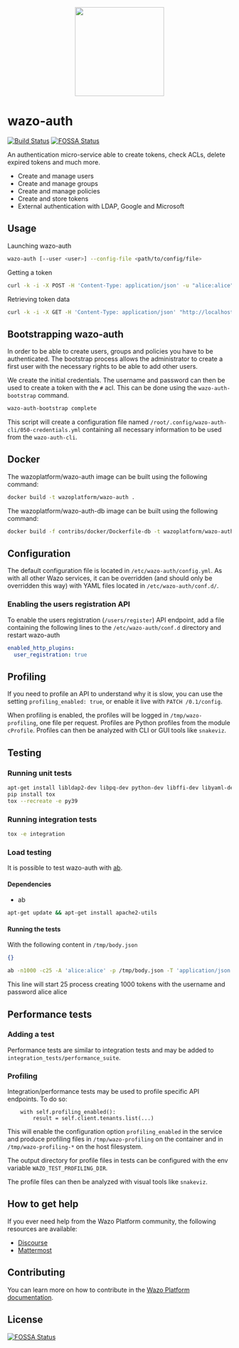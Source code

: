 <p align="center"><img src="https://github.com/wazo-platform/wazo-platform.org/raw/master/static/images/logo.png" height="200"></p>

# wazo-auth

[![Build Status](https://jenkins.wazo.community/buildStatus/icon?job=wazo-auth)](https://jenkins.wazo.community/job/wazo-auth)
[![FOSSA Status](https://app.fossa.io/api/projects/git%2Bgithub.com%2Fwazo-platform%2Fwazo-auth.svg?type=shield)](https://app.fossa.io/projects/git%2Bgithub.com%2Fwazo-platform%2Fwazo-auth?ref=badge_shield)

An authentication micro-service able to create tokens, check ACLs, delete expired tokens and much more.

* Create and manage users
* Create and manage groups
* Create and manage policies
* Create and store tokens
* External authentication with LDAP, Google and Microsoft

## Usage

Launching wazo-auth

```sh
wazo-auth [--user <user>] --config-file <path/to/config/file>
```

Getting a token

```sh
curl -k -i -X POST -H 'Content-Type: application/json' -u "alice:alice" "http://localhost:9497/0.1/token" -d '{}'
```

Retrieving token data

```sh
curl -k -i -X GET -H 'Content-Type: application/json' "http://localhost:9497/0.1/token/${TOKEN}"
```

## Bootstrapping wazo-auth

In order to be able to create users, groups and policies you have to be authenticated. The bootstrap
process allows the administrator to create a first user with the necessary rights to be able to add
other users.

We create the initial credentials. The username and password can then be used
to create a token with the `#` acl. This can be done using the
`wazo-auth-bootstrap` command.

```sh
wazo-auth-bootstrap complete
```

This script will create a configuration file named `/root/.config/wazo-auth-cli/050-credentials.yml`
containing all necessary information to be used from the `wazo-auth-cli`.

## Docker

The wazoplatform/wazo-auth image can be built using the following command:

```sh
docker build -t wazoplatform/wazo-auth .
```

The wazoplatform/wazo-auth-db image can be built using the following command:

```sh
docker build -f contribs/docker/Dockerfile-db -t wazoplatform/wazo-auth-db .
```

## Configuration

The default configuration file is located in `/etc/wazo-auth/config.yml`. As with all other Wazo
services, it can be overridden (and should only be overridden this way) with YAML files located in
`/etc/wazo-auth/conf.d/`.

### Enabling the users registration API

To enable the users registration (`/users/register`) API endpoint, add a file containing the following
lines to the `/etc/wazo-auth/conf.d` directory and restart wazo-auth

```yaml
enabled_http_plugins:
  user_registration: true
```

## Profiling

If you need to profile an API to understand why it is slow, you can use the
setting `profiling_enabled: true`, or enable it live with `PATCH /0.1/config`.

When profiling is enabled, the profiles will be logged in `/tmp/wazo-profiling`,
one file per request. Profiles are Python profiles from the module `cProfile`.
Profiles can then be analyzed with CLI or GUI tools like `snakeviz`.

## Testing

### Running unit tests

```sh
apt-get install libldap2-dev libpq-dev python-dev libffi-dev libyaml-dev libsasl2-dev
pip install tox
tox --recreate -e py39
```

### Running integration tests

```sh
tox -e integration
```

### Load testing

It is possible to test wazo-auth with [ab](https://httpd.apache.org/docs/2.4/programs/ab.html).

#### Dependencies

* ab

```sh
apt-get update && apt-get install apache2-utils
```

#### Running the tests

With the following content in `/tmp/body.json`

```json
{}
```

```sh
ab -n1000 -c25 -A 'alice:alice' -p /tmp/body.json -T 'application/json' "http://localhost:9497/0.1/token"
```

This line will start 25 process creating 1000 tokens with the username and password alice alice

## Performance tests

### Adding a test

Performance tests are similar to integration tests and may be added to `integration_tests/performance_suite`.

### Profiling

Integration/performance tests may be used to profile specific API endpoints. To do so:

```
    with self.profiling_enabled():
        result = self.client.tenants.list(...)
```

This will enable the configuration option `profiling_enabled` in the service
and produce profiling files in `/tmp/wazo-profiling` on the container and in
`/tmp/wazo-profiling-*` on the host filesystem.

The output directory for profile files in tests can be configured with the
env variable `WAZO_TEST_PROFILING_DIR`.

The profile files can then be analyzed with visual tools like `snakeviz`.

## How to get help

If you ever need help from the Wazo Platform community, the following resources are available:

* [Discourse](https://wazo-platform.discourse.group/)
* [Mattermost](https://mm.wazo.community)

## Contributing

You can learn more on how to contribute in the [Wazo Platform documentation](https://wazo-platform.org/contribute/code).

## License

[![FOSSA Status](https://app.fossa.io/api/projects/git%2Bgithub.com%2Fwazo-platform%2Fwazo-auth.svg?type=large)](https://app.fossa.io/projects/git%2Bgithub.com%2Fwazo-platform%2Fwazo-auth?ref=badge_large)
